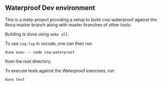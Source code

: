 ## Waterproof Dev environment

This is a meta-project providing a setup to build coq-waterproof against the Rocq master branch along with master branches of other tools.

Building is done using `make all`.

To use `coq-lsp` in vscode, one can then run

```
dune exec -- code coq-waterproof
```

from the root directory.

To execute tests against the Waterproof exercises, run
```
dune test
```
